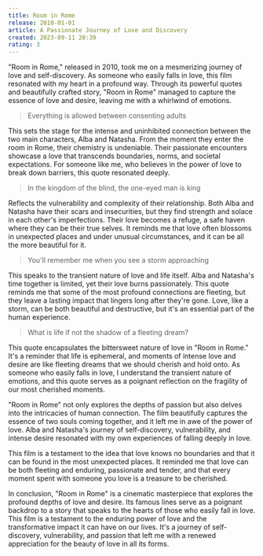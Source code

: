 ```yaml
---
title: Room in Rome
release: 2010-01-01
article: A Passionate Journey of Love and Discovery
created: 2023-09-11 20:39
rating: 3
---
```


"Room in Rome," released in 2010, took me on a mesmerizing journey of love and self-discovery. As someone who easily falls in love, this film resonated with my heart in a profound way. Through its powerful quotes and beautifully crafted story, "Room in Rome" managed to capture the essence of love and desire, leaving me with a whirlwind of emotions.

> Everything is allowed between consenting adults

This sets the stage for the intense and uninhibited connection between the two main characters, Alba and Natasha. From the moment they enter the room in Rome, their chemistry is undeniable. Their passionate encounters showcase a love that transcends boundaries, norms, and societal expectations. For someone like me, who believes in the power of love to break down barriers, this quote resonated deeply.

> In the kingdom of the blind, the one-eyed man is king

Reflects the vulnerability and complexity of their relationship. Both Alba and Natasha have their scars and insecurities, but they find strength and solace in each other's imperfections. Their love becomes a refuge, a safe haven where they can be their true selves. It reminds me that love often blossoms in unexpected places and under unusual circumstances, and it can be all the more beautiful for it.

> You'll remember me when you see a storm approaching

This speaks to the transient nature of love and life itself. Alba and Natasha's time together is limited, yet their love burns passionately. This quote reminds me that some of the most profound connections are fleeting, but they leave a lasting impact that lingers long after they're gone. Love, like a storm, can be both beautiful and destructive, but it's an essential part of the human experience.

> What is life if not the shadow of a fleeting dream?

This quote encapsulates the bittersweet nature of love in "Room in Rome." It's a reminder that life is ephemeral, and moments of intense love and desire are like fleeting dreams that we should cherish and hold onto. As someone who easily falls in love, I understand the transient nature of emotions, and this quote serves as a poignant reflection on the fragility of our most cherished moments.

"Room in Rome" not only explores the depths of passion but also delves into the intricacies of human connection. The film beautifully captures the essence of two souls coming together, and it left me in awe of the power of love. Alba and Natasha's journey of self-discovery, vulnerability, and intense desire resonated with my own experiences of falling deeply in love.

This film is a testament to the idea that love knows no boundaries and that it can be found in the most unexpected places. It reminded me that love can be both fleeting and enduring, passionate and tender, and that every moment spent with someone you love is a treasure to be cherished.

In conclusion, "Room in Rome" is a cinematic masterpiece that explores the profound depths of love and desire. Its famous lines serve as a poignant backdrop to a story that speaks to the hearts of those who easily fall in love. This film is a testament to the enduring power of love and the transformative impact it can have on our lives. It's a journey of self-discovery, vulnerability, and passion that left me with a renewed appreciation for the beauty of love in all its forms.
